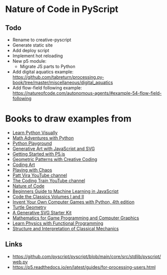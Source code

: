 # Nature of Code in PyScript

## Todo

- Rename to creative-pyscript
- Generate static site
- Add deploy script
- Implement hot reloading
- New p5 module:
  - Migrate JS parts to Python
- Add digital aquatics example: https://github.com/tabreturn/processing.py-book/tree/master/miscellaneous/digital_aquatics
- Add flow-field following example: https://natureofcode.com/autonomous-agents/#example-54-flow-field-following

# Books to draw examples from

- [Learn Python Visually](https://github.com/tabreturn/processing.py-book)
- [Math Adventures with Python](https://github.com/hackingmath/Math-Adventures/)
- [Python Playground](https://nostarch.com/python-playground-2nd-edition)
- [Generative Art with JavaScript and SVG](https://davidmatthew.ie/generative-art-javascript-svg/)
- [Getting Started with P5.js](https://learning.oreilly.com/library/view/getting-started-with/9781457186769/)
- [Geometric Patterns with Creative Coding](https://github.com/Apress/Geometric-Patterns-with-Creative-Coding)
- [Coding Art](https://github.com/codingart-book/examples)
- [Playing with Chaos](https://github.com/growlybear/chaos)
- [Patt Vira YouTube channel](https://www.youtube.com/@pattvira)
- [The Coding Train YouTube channel](https://www.youtube.com/@TheCodingTrain)
- [Nature of Code](https://natureofcode.com/)
- [Beginners Guide to Machine Learning in JavaScript](https://thecodingtrain.com/tracks/ml5js-beginners-guide/ml5/0-introduction/0-trailer)
- [Code the Classics Volumes I and II](https://magpi.raspberrypi.com/books/code-the-classics-vol-I-2ed)
- [Invent Your Own Computer Games with Python, 4th edition](https://inventwithpython.com/invent4thed/)
- [Turtle Geometry](https://direct.mit.edu/books/oa-monograph/4663/Turtle-GeometryThe-Computer-as-a-Medium-for)
- [A Generative SVG Starter Kit](https://dev.to/georgedoescode/a-generative-svg-starter-kit-5cm1)
- [Mathematics for Game Programming and Computer Graphics](https://github.com/PacktPublishing/Mathematics-for-Game-Programming-and-Computer-Graphics)
- [Learn Physics with Functional Programming](https://nostarch.com/learn-physics-functional-programming)
- [Structure and Interpretation of Classical Mechanics](https://mitp-content-server.mit.edu/books/content/sectbyfn/books_pres_0/9579/sicm_edition_2.zip/book.html)


## Links

- https://github.com/pyscript/pyscript/blob/main/core/src/stdlib/pyscript/web.py
- https://p5.readthedocs.io/en/latest/guides/for-processing-users.html

